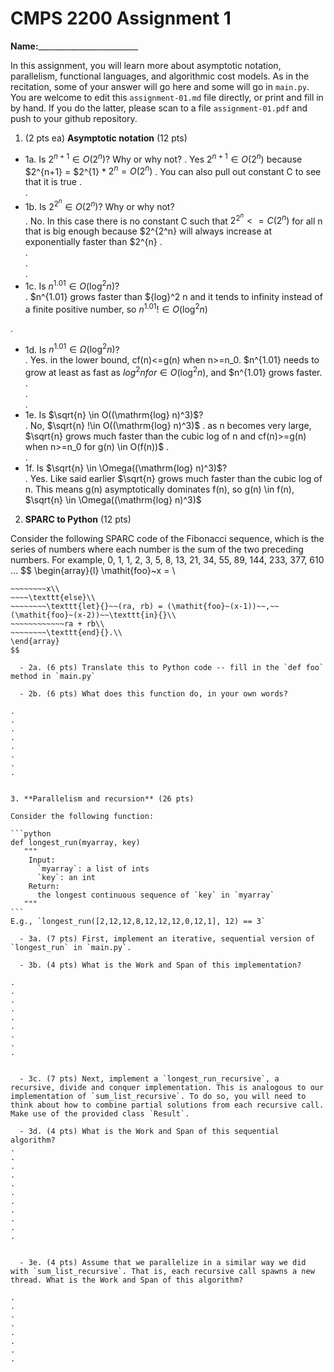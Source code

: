 

# CMPS 2200 Assignment 1

**Name:**_________________________


In this assignment, you will learn more about asymptotic notation, parallelism, functional languages, and algorithmic cost models. As in the recitation, some of your answer will go here and some will go in `main.py`. You are welcome to edit this `assignment-01.md` file directly, or print and fill in by hand. If you do the latter, please scan to a file `assignment-01.pdf` and push to your github repository. 
  
  

1. (2 pts ea) **Asymptotic notation** (12 pts)

  - 1a. Is $2^{n+1} \in O(2^n)$? Why or why not? 
.  Yes
  $2^{n+1} \in O(2^n)$ because $2^{n+1} = $2^{1} * $2^{n} = O(2^n)$
.  You can also  pull out constant C to see that it is true 
.  
. 
  - 1b. Is $2^{2^n} \in O(2^n)$? Why or why not?     
.  No. In this case there is no constant C such that $2^{2^n} <= C(2^n)$ for all n that is big enough because $2^{2^n} will always increase at exponentially faster than $2^{n}
.  
.  
.  
.  
  - 1c. Is $n^{1.01} \in O(\mathrm{log}^2 n)$?    
.
$n^{1.01} grows faster than ${log}^2 n and it tends to infinity instead of a finite positive number, so $n^{1.01} !\in O(\mathrm{log}^2 n)$
    
.  

  - 1d. Is $n^{1.01} \in \Omega(\mathrm{log}^2 n)$?  
.  Yes. in the lower bound, cf(n)<=g(n) when n>=n_0. $n^{1.01} needs to grow at least as fast as ${log}^2 n for \in O(\mathrm{log}^2 n)$, and $n^{1.01} grows faster.
.  
.  
.  
  - 1e. Is $\sqrt{n} \in O((\mathrm{log} n)^3)$?  
.  No, $\sqrt{n} !\in O((\mathrm{log} n)^3)$
.  as n becomes very large, $\sqrt{n} grows much faster than the cubic log of n and cf(n)>=g(n) when n>=n_0 for g(n) \in O(f(n))$
.  
.  
  - 1f. Is $\sqrt{n} \in \Omega((\mathrm{log} n)^3)$?  
.  Yes. Like said earlier $\sqrt{n} grows much faster than the cubic log of n. This means g(n) asymptotically dominates f(n), so g(n) \in f(n), $\sqrt{n} \in \Omega((\mathrm{log} n)^3)$


2. **SPARC to Python** (12 pts)

Consider the following SPARC code of the Fibonacci sequence, which is the series of numbers where each number is the sum of the two preceding numbers. For example, 0, 1, 1, 2, 3, 5, 8, 13, 21, 34, 55, 89, 144, 233, 377, 610 ... 
$$
\begin{array}{l}
\mathit{foo}~x =   \\
~~~~\texttt{if}{}~~x \le 1~~\texttt{then}{}\\
~~~~~~~~x\\   
~~~~\texttt{else}\\
~~~~~~~~\texttt{let}{}~~(ra, rb) = (\mathit{foo}~(x-1))~~,~~(\mathit{foo}~(x-2))~~\texttt{in}{}\\  
~~~~~~~~~~~~ra + rb\\  
~~~~~~~~\texttt{end}{}.\\
\end{array}
$$ 

  - 2a. (6 pts) Translate this to Python code -- fill in the `def foo` method in `main.py`  

  - 2b. (6 pts) What does this function do, in your own words?  

.  
.  
.  
.  
.  
.  
.  
.  
  

3. **Parallelism and recursion** (26 pts)

Consider the following function:  

```python
def longest_run(myarray, key)
   """
    Input:
      `myarray`: a list of ints
      `key`: an int
    Return:
      the longest continuous sequence of `key` in `myarray`
   """
```
E.g., `longest_run([2,12,12,8,12,12,12,0,12,1], 12) == 3`  
 
  - 3a. (7 pts) First, implement an iterative, sequential version of `longest_run` in `main.py`.  

  - 3b. (4 pts) What is the Work and Span of this implementation?  

.  
.  
.  
.  
.  
.  
.  
.  
.  


  - 3c. (7 pts) Next, implement a `longest_run_recursive`, a recursive, divide and conquer implementation. This is analogous to our implementation of `sum_list_recursive`. To do so, you will need to think about how to combine partial solutions from each recursive call. Make use of the provided class `Result`.   

  - 3d. (4 pts) What is the Work and Span of this sequential algorithm?  
.  
.  
.  
.  
.  
.  
.  
.  
.  
.  
.  


  - 3e. (4 pts) Assume that we parallelize in a similar way we did with `sum_list_recursive`. That is, each recursive call spawns a new thread. What is the Work and Span of this algorithm?  

.  
.  
.  
.  
.  
.  
.  
.  

